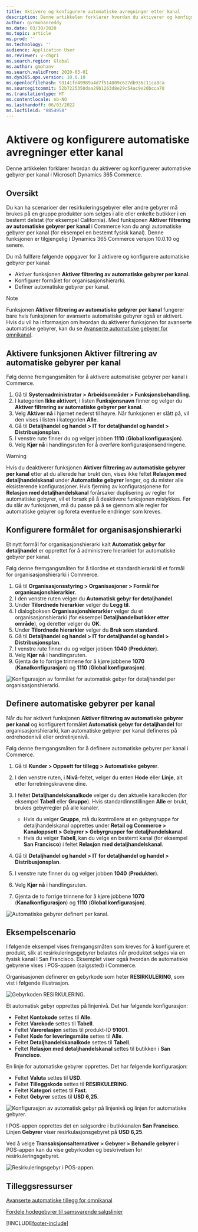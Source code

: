 ```yaml
---
title: Aktivere og konfigurere automatiske avregninger etter kanal
description: Denne artikkelen forklarer hvordan du aktiverer og konfigurerer automatiske gebyrer per kanal i Microsoft Dynamics 365 Commerce.
author: gvrmohanreddy
ms.date: 03/30/2020
ms.topic: article
ms.prod: ''
ms.technology: ''
audience: Application User
ms.reviewer: v-chgri
ms.search.region: Global
ms.author: gmohanv
ms.search.validFrom: 2020-03-01
ms.dyn365.ops.version: 10.0.10
ms.openlocfilehash: 93141fe49989a4d7f514009c627db936c11ca8ca
ms.sourcegitcommit: 52b7225350daa29b1263d8e29c54ac9e20bcca70
ms.translationtype: HT
ms.contentlocale: nb-NO
ms.lasthandoff: 06/03/2022
ms.locfileid: "8854958"
---
```

# <a name="enable-and-configure-auto-charges-by-channel"></a>Aktivere og konfigurere automatiske avregninger etter kanal

Denne artikkelen forklarer hvordan du aktiverer og konfigurerer automatiske gebyrer per kanal i Microsoft Dynamics 365 Commerce.

## <a name="overview"></a>Oversikt

Du kan ha scenarioer der resirkuleringsgebyrer eller andre gebyrer må brukes på en gruppe produkter som selges i alle eller enkelte butikker i en bestemt delstat (for eksempel California). Med funksjonen **Aktiver filtrering av automatiske gebyrer per kanal** i Commerce kan du angi automatiske gebyrer per kanal (for eksempel en bestemt fysisk kanal). Denne funksjonen er tilgjengelig i Dynamics 365 Commerce versjon 10.0.10 og senere.

Du må fullføre følgende oppgaver for å aktivere og konfigurere automatiske gebyrer per kanal:

- Aktiver funksjonen **Aktiver filtrering av automatiske gebyrer per kanal**.
- Konfigurer formålet for organisasjonshierarki.
- Definer automatiske gebyrer per kanal.

> [!NOTE]
> Funksjonen **Aktiver filtrering av automatiske gebyrer per kanal** fungerer bare hvis funksjonen for avanserte automatiske gebyrer også er aktivert. Hvis du vil ha informasjon om hvordan du aktiverer funksjonen for avanserte automatiske gebyrer, kan du se [Avanserte automatiske gebyrer for omnikanal](omni-auto-charges.md).

## <a name="turn-on-the-enable-filter-auto-charges-by-channel-feature"></a>Aktivere funksjonen Aktiver filtrering av automatiske gebyrer per kanal

Følg denne fremgangsmåten for å aktivere automatiske gebyrer per kanal i Commerce.

1. Gå til **Systemadministrator \> Arbeidsområder \> Funksjonsbehandling**.
1. I kategorien **Ikke aktivert**, i listen **Funksjonsnavn** finner og velger du **Aktiver filtrering av automatiske gebyrer per kanal**.
1. Velg **Aktiver nå** i hjørnet nederst til høyre. Når funksjonen er slått på, vil den vises i listen i kategorien **Alle**.
1. Gå til **Detaljhandel og handel \> IT for detaljhandel og handel \> Distribusjonsplan**.
1. I venstre rute finner du og velger jobben **1110** (**Global konfigurasjon**).
1. Velg **Kjør nå** i handlingsruten for å overføre konfigurasjonsendringene.

> [!WARNING]
> Hvis du deaktiverer funksjonen **Aktiver filtrering av automatiske gebyrer per kanal** etter at du allerede har brukt den, vises ikke feltet **Relasjon med detaljhandelskanal** under **Automatiske gebyrer** lenger, og du mister alle eksisterende konfigurasjoner. Hvis fjerning av konfigurasjonene for **Relasjon med detaljhandelskanal** forårsaker duplisering av regler for automatiske gebyrer, vil et forsøk på å deaktivere funksjonen mislykkes. Før du slår av funksjonen, må du passe på å se gjennom alle regler for automatiske gebyrer og foreta eventuelle endringer som kreves.

## <a name="configure-the-organization-hierarchy-purpose"></a>Konfigurere formålet for organisasjonshierarki

Et nytt formål for organisasjonshierarki kalt **Automatisk gebyr for detaljhandel** er opprettet for å administrere hierarkiet for automatiske gebyrer per kanal.

Følg denne fremgangsmåten for å tilordne et standardhierarki til et formål for organisasjonshierarki i Commerce.
        
1. Gå til **Organisasjonsstyring \> Organisasjoner \> Formål for organisasjonshierarkier**.
1. I den venstre ruten velger du **Automatisk gebyr for detaljhandel**.
1. Under **Tilordnede hierarkier** velger du **Legg til**.
1. I dialogboksen **Organisasjonshierarkier** velger du et organisasjonshierarki (for eksempel **Detaljhandelbutikker etter område**), og deretter velger du **OK**.
1. Under **Tilordnede hierarkier** velger du **Bruk som standard**.
1. Gå til **Detaljhandel og handel \> IT for detaljhandel og handel \> Distribusjonsplan**.
1. I venstre rute finner du og velger jobben **1040** (**Produkter**).
1. Velg **Kjør nå** i handlingsruten.
1. Gjenta de to forrige trinnene for å kjøre jobbene **1070** (**Kanalkonfigurasjon**) og **1110** (**Global konfigurasjon**).

![Konfigurasjon av formålet for automatisk gebyr for detaljhandel per organisasjonshierarki.](media/Auto-charges-org-hierarchy-purpose.png)

## <a name="define-auto-charges-by-channel"></a>Definere automatiske gebyrer per kanal

Når du har aktivert funksjonen **Aktiver filtrering av automatiske gebyrer per kanal** og konfigurert formålet **Automatisk gebyr for detaljhandel** for organisasjonshierarki, kan automatiske gebyrer per kanal defineres på ordrehodenivå eller ordrelinjenivå.

Følg denne fremgangsmåten for å definere automatiske gebyrer per kanal i Commerce.

1. Gå til **Kunder \> Oppsett for tillegg \> Automatiske gebyrer**.
1. I den venstre ruten, i **Nivå**-feltet, velger du enten **Hode** eller **Linje**, alt etter forretningskravene dine.
1. I feltet **Detaljhandelskanalkode** velger du den aktuelle kanalkoden (for eksempel **Tabell** eller **Gruppe**). Hvis standardinnstillingen **Alle** er brukt, brukes gebyrregler på alle kanaler.

    - Hvis du velger **Gruppe**, må du kontrollere at en gebyrgruppe for detaljhandelskanal opprettes under **Retail og Commerce \> Kanaloppsett \> Gebyrer \> Gebyrgrupper for detaljhandelskanal**.
    - Hvis du velger **Tabell**, kan du velge en bestemt kanal (for eksempel **San Francisco**) i feltet **Relasjon med detaljhandelskanal**.

1. Gå til **Detaljhandel og handel \> IT for detaljhandel og handel \> Distribusjonsplan**.
1. I venstre rute finner du og velger jobben **1040** (**Produkter**).
1. Velg **Kjør nå** i handlingsruten.
1. Gjenta de to forrige trinnene for å kjøre jobbene **1070** (**Kanalkonfigurasjon**) og **1110** (**Global konfigurasjon**).
    
![Automatiske gebyrer definert per kanal.](media/Auto-charges-line-charge-by-channel.png)

## <a name="example-scenario"></a>Eksempelscenario

I følgende eksempel vises fremgangsmåten som kreves for å konfigurere et produkt, slik at resirkuleringsgebyrer belastes når produktet selges via en fysisk kanal i San Francisco. Eksemplet viser også hvordan de automatiske gebyrene vises i POS-appen (salgssted) i Commerce.

Organisasjonen definerer en gebyrkode som heter **RESIRKULERING**, som vist i følgende illustrasjon.

![Gebyrkoden RESIRKULERING.](media/Auto-charges-charge-code.png)

Et automatisk gebyr opprettes på linjenivå. Det har følgende konfigurasjon:

- Feltet **Kontokode** settes til **Alle**.
- Feltet **Varekode** settes til **Tabell**.
- Feltet **Varerelasjon** settes til produkt-ID **91001**.
- Feltet **Kode for leveringsmåte** settes til **Alle**.
- Feltet **Detaljhandelskanalkode** settes til **Tabell**.
- Feltet **Relasjon med detaljhandelskanal** settes til butikken i **San Francisco**.

En linje for automatiske gebyrer opprettes. Det har følgende konfigurasjon:

- Feltet **Valuta** settes til **USD**.
- Feltet **Tilleggskode** settes til **RESIRKULERING**.
- Feltet **Kategori** settes til **Fast**.
- Feltet **Gebyrer** settes til **USD 6,25**.

![Konfigurasjon av automatisk gebyr på linjenivå og linjen for automatiske gebyrer.](media/Auto-charges-recyclingfee-line-fee.png)

I POS-appen opprettes det en salgsordre i butikkanalen **San Francisco**. Linjen **Gebyrer** viser resirkulasjonsgebyret på **USD 6,25**.

Ved å velge **Transaksjonsalternativer \> Gebyrer \> Behandle gebyrer** i POS-appen kan du vise gebyrkoden og beskrivelsen for resirkuleringsgebyret.

![Resirkuleringsgebyr i POS-appen.](media/pos-auto-charges-recyclingfee-line-fee.png)

## <a name="additional-resources"></a>Tilleggsressurser

[Avanserte automatiske tillegg for omnikanal](omni-auto-charges.md)

[Fordele hodegebyrer til samsvarende salgslinjer](pro-rate-charges-matching-lines.md)


[!INCLUDE[footer-include](../includes/footer-banner.md)]